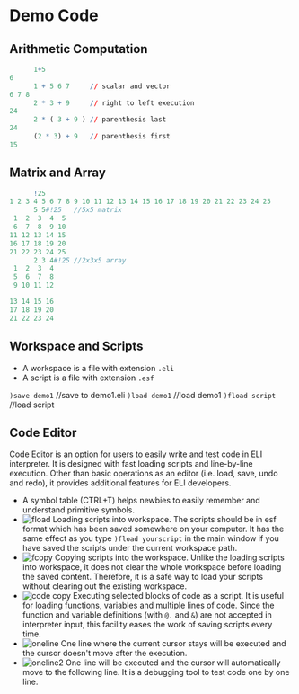# Demo Code

## Arithmetic Computation

```q
      1+5
6
      1 + 5 6 7     // scalar and vector
6 7 8
      2 * 3 + 9     // right to left execution
24
      2 * ( 3 + 9 ) // parenthesis last
24
      (2 * 3) + 9   // parenthesis first
15
```

## Matrix and Array

```q
      !25
1 2 3 4 5 6 7 8 9 10 11 12 13 14 15 16 17 18 19 20 21 22 23 24 25
      5 5#!25   //5x5 matrix
 1  2  3  4  5
 6  7  8  9 10
11 12 13 14 15
16 17 18 19 20
21 22 23 24 25
      2 3 4#!25 //2x3x5 array
 1  2  3  4
 5  6  7  8
 9 10 11 12

13 14 15 16
17 18 19 20
21 22 23 24
```

## Workspace and Scripts
- A workspace is a file with extension `.eli`
- A script is a file with extension `.esf`

`)save demo1`   //save to demo1.eli
`)load demo1`   //load demo1
`)fload script` //load script

## Code Editor
Code Editor is an option for users to easily write and test code in ELI interpreter.  It is designed with fast loading scripts and line-by-line execution.  Other than basic operations as an editor (i.e. load, save, undo and redo), it provides additional features for ELI developers.

- A symbol table (CTRL+T) helps newbies to easily remember and understand primitive symbols.
- ![fload](http://fastarray.appspot.com/releasenote/image/load-script.png) Loading scripts into workspace.  The scripts should be in esf format which has been saved somewhere on your computer.  It has the same effect as you type `)fload yourscript` in the main window if you have saved the scripts under the current workspace path.
- ![fcopy](http://fastarray.appspot.com/releasenote/image/copy-script.png) Copying scripts into the workspace.  Unlike the loading scripts into workspace, it does not clear the whole workspace before loading the saved content.  Therefore, it is a safe way to load your scripts without clearing out the existing workspace.
- ![code copy](http://fastarray.appspot.com/releasenote/image/copy2-code.png) Executing selected blocks of code as a script.  It is useful for loading functions, variables and multiple lines of code.  Since the function and variable definitions (with `@.` and `&`) are not accepted in interpreter input, this facility eases the work of saving scripts every time.
- ![oneline](http://fastarray.appspot.com/releasenote/image/exec.png) One line where the current cursor stays will be executed and the cursor doesn't move after the execution.
- ![oneline2](http://fastarray.appspot.com/releasenote/image/exec-step.png) One line will be executed and the cursor will automatically move to the following line.  It is a debugging tool to test code one by one line.


